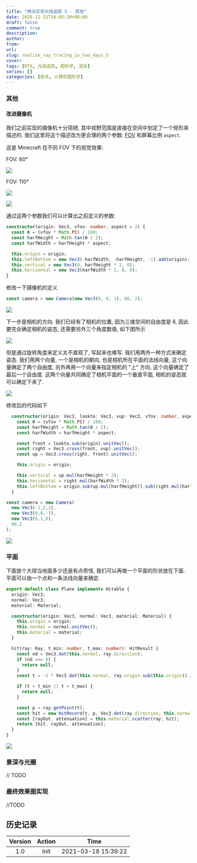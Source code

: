 ```yaml
---
title: "两天实现光线追踪 5 - 其他"
date: 2020-12-31T16:05:20+08:00
draft: false
comment: true
description: 
author: 
from: 
url: 
slug: realize_ray_tracing_in_two_days_5
cover:
tags: [RTX, 光线追踪, 图形学, 渲染]
series: []
categories: [技术, 计算机图形学]
---
```


### 其他

#### 改进摄像机

我们之前实现的摄像机十分简陋, 其中视野范围是直接在空间中划定了一个矩形来描述的. 我们这里将这个描述改为更合理的两个参数: [FOV](https://en.wikipedia.org/wiki/Field_of_view) 和屏幕比例 `aspect`.

这是 Minecraft 在不同 FOV 下的视觉效果:

FOV: 60°

![](./210318170301.png)

FOV: 110°

![](./210318170302.png)

![](./210318170420.png)

通过这两个参数我们可以计算出之前定义的参数:

```ts
constructor(origin: Vec3, vfov: number, aspect = 2) {
  const θ = (vfov * Math.PI) / 180;
  const harfHeight = Math.tan(θ / 2);
  const harfWidth = harfHeight * aspect;

  this.origin = origin;
  this.leftBottom = new Vec3(-harfWidth, -harfHeight, -1).add(origin);
  this.vertical = new Vec3(0, harfHeight * 2, 0);
  this.horizontal = new Vec3(harfWidth * 2, 0, 0);
}
```

修改一下摄像机的定义

```ts
const camera = new Camera(new Vec3(0, 0, 1), 60, 2);
```

![](./210318170501.png)

下一步是相机的方向. 我们已经有了相机的位置, 因为三维空间的自由度是 6, 因此要完全确定相机的姿态, 还需要另外三个角度数值, 如下图所示

![](./210318170601.png)

但是通过旋转角度来定义太不直观了, 写起来也难写. 我们用两外一种方式来确定姿态. 我们用两个向量, 一个是相机的朝向, 也是相机所在平面的法线向量, 这个向量确定了两个自由度, 另外再用一个向量来指定相机的 "上" 方向, 这个向量确定了最后一个自由度. 这两个向量共同确定了相机平面的一个垂直平面, 相机的姿态就可以确定下来了.

![](./210318170602.png)

修改后的代码如下

```ts
  constructor(origin: Vec3, lookto: Vec3, vup: Vec3, vfov: number, aspect = 2) {
    const θ = (vfov * Math.PI) / 180;
    const harfHeight = Math.tan(θ / 2);
    const harfWidth = harfHeight * aspect;

    const front = lookto.sub(origin).unitVec();
    const right = Vec3.cross(front, vup).unitVec();
    const up = Vec3.cross(right, front).unitVec();

    this.origin = origin;

    this.vertical = up.mul(harfHeight * 2);
    this.horizontal = right.mul(harfWidth * 2);
    this.leftBottom = origin.sub(up.mul(harfHeight)).sub(right.mul(harfWidth)).add(front);
  }
```

```ts
const camera = new Camera(
  new Vec3(-2,2,1),
  new Vec3(0,0,-1),
  new Vec3(0,1,0),
  90,2
);
```

![](./210318170801.png)

### 平面

下面放个大球当地面多少还是有点奇怪, 我们可以再做一个平面的形状放在下面. 平面可以由一个点和一条法线向量来确定.

```ts
export default class Plane implements Hitable {
  origin: Vec3;
  normal: Vec3;
  material: Material;

  constructor(origin: Vec3, normal: Vec3, material: Material) {
    this.origin = origin;
    this.normal = normal.unitVec();
    this.material = material;
  }

  hit(ray: Ray, t_min: number, t_max: number): HitResult {
    const nd = Vec3.dot(this.normal, ray.direction);
    if (nd === 0) {
      return null;
    }
    const t = -1 * Vec3.dot(this.normal, ray.origin.sub(this.origin)) / nd;

    if (t < t_min || t > t_max) {
      return null;
    }

    const p = ray.getPoint(t);
    const hit = new HitRecord(t, p, Vec3.dot(ray.direction, this.normal) < 0 ? this.normal : this.normal.mul(-1));
    const [rayOut, attenuation] = this.material.scatter(ray, hit);
    return [hit, rayOut, attenuation];
  }
}
```

![](./210318170802.png)

### 景深与光圈

// TODO

### 最终效果图实现

//TODO

## 历史记录

|Version| Action|Time|
|:-------:|:--------:|:-----------:|
|1.0|Init|2021-03-18 15:39:22|
